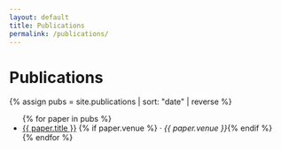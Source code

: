 ```yaml
---
layout: default
title: Publications
permalink: /publications/
---
```


# Publications

{% assign pubs = site.publications | sort: "date" | reverse %}
<ul>
  {% for paper in pubs %}
    <li>
      <a href="{{ paper.url | relative_url }}">{{ paper.title }}</a>
      {% if paper.venue %} · <em>{{ paper.venue }}</em>{% endif %}
    </li>
  {% endfor %}
</ul>
